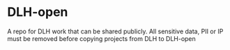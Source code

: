 # DLH-open
A repo for DLH work that can be shared publicly. All sensitive data, PII or IP must be removed before copying projects from DLH to DLH-open

